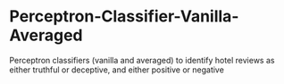 # Perceptron-Classifier-Vanilla-Averaged
Perceptron classifiers (vanilla and averaged) to identify hotel reviews as either truthful or deceptive, and either positive or negative
